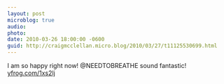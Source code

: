 ```yaml
---
layout: post
microblog: true
audio: 
photo: 
date: 2010-03-26 18:00:00 -0600
guid: http://craigmcclellan.micro.blog/2010/03/27/t11125530699.html
---
```

I am so happy right now!  @NEEDTOBREATHE sound fantastic! [yfrog.com/1xs2lj](http://yfrog.com/1xs2lj)
